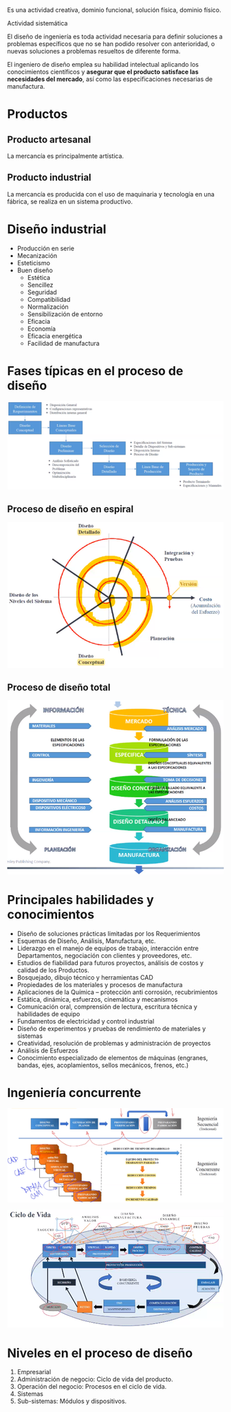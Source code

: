 Es una actividad creativa, dominio funcional, solución física, dominio físico.

Actividad sistemática

El diseño de ingeniería es toda actividad necesaria para definir soluciones a problemas específicos que no se han podido resolver con anterioridad, o nuevas soluciones a problemas resueltos de diferente forma.

El ingeniero de diseño emplea su habilidad intelectual aplicando los conocimientos científicos y **asegurar que el producto satisface las necesidades del mercado**, así como las especificaciones necesarias de manufactura.

# Productos
## Producto artesanal
La mercancía es principalmente artística.

## Producto industrial
La mercancía es producida con el uso de maquinaria y tecnología en una fábrica, se realiza en un sistema productivo.

# Diseño industrial
* Producción en serie
* Mecanización
* Esteticismo
* Buen diseño
	* Estética
	* Sencillez
	* Seguridad
	* Compatibilidad
	* Normalización
	* Sensibilización de entorno
	* Eficacia
	* Economía
	* Eficacia energética
	* Facilidad de manufactura

# Fases típicas en el proceso de diseño
![bf967d1e3990484f320027d3ea9570cc.png](../../img/ca17ebb4051c402d9b70292c3411393e.png)

## Proceso de diseño en espiral
![ad760ba4bd66dd27ec4a4d76a08374d5.png](../../img/b1dcbe1358084cddba7d14d8607764a5.png)
## Proceso de diseño total
![308e80332805c428aff9fb03105441c3.png](../../img/e4fa85a7740f4b4eb31ca507e2701222.png)

# Principales habilidades y conocimientos
* Diseño de soluciones prácticas limitadas por los Requerimientos
* Esquemas de Diseño, Análisis, Manufactura, etc.
* Liderazgo en el manejo de equipos de trabajo, interacción entre Departamentos, negociación con clientes y proveedores, etc.
* Estudios de fiabilidad para futuros proyectos, análisis de costos y calidad de los Productos.
* Bosquejado, dibujo técnico y herramientas CAD
* Propiedades de los materiales y procesos de manufactura
* Aplicaciones de la Química – protección anti corrosión, recubrimientos
* Estática, dinámica, esfuerzos, cinemática y mecanismos
* Comunicación oral, comprensión de lectura, escritura técnica y habilidades de equipo
* Fundamentos de electricidad y control industrial
* Diseño de experimentos y pruebas de rendimiento de materiales y sistemas
* Creatividad, resolución de problemas y administración de proyectos
* Análisis de Esfuerzos
* Conocimiento especializado de elementos de máquinas (engranes, bandas, ejes, acoplamientos, sellos mecánicos, frenos, etc.)

# Ingeniería concurrente
![1d8fbe79c84bf5e71fa35a4a81516bd3.png](../../img/ff219de58d814e538f82c8c2aa78cf70.png)

![88f2824053dc4bf88a15680f95b7dce2.png](../../img/06f4ff37ad1944309c3621b2cc41bb35.png)

# Niveles en el proceso de diseño
1. Empresarial
2. Administración de negocio: Ciclo de vida del producto.
3. Operación del negocio: Procesos en el ciclo de vida.
4. Sistemas
5. Sub-sistemas: Módulos y dispositivos.